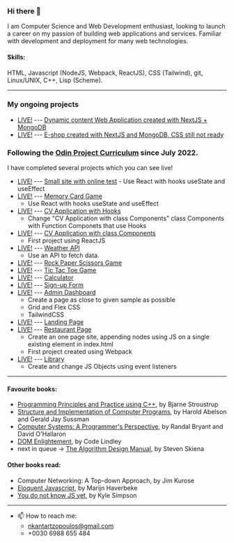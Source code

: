 ### Hi there 👋

I am Computer Science and Web Development enthusiast, looking to launch a career on my passion of building web applications and services. Familiar with development and deployment for many web technologies.

#### Skills:
HTML, Javascript (NodeJS, Webpack, ReactJS), CSS (Tailwind), git, Linux/UNIX, C++, Lisp (Scheme).


---
### My ongoing projects

- [LIVE!](https://med-next.vercel.app/admin/manage-assets) --- [Dynamic content Web Application created with NextJS + MongoDB](https://github.com/NikolaosKantartzopoulos/med-next)
- [LIVE!](https://vercel.com/nikolaoskantartzopoulos/bee-shop) --- [E-shop created with NextJS and MongoDB, CSS still not ready](https://bee-shop-azure.vercel.app/shop)

### Following the [Odin Project Curriculum](https://www.theodinproject.com) since July 2022.
I have completed several projects which you can see live!

   - [LIVE!](https://nikolaoskantartzopoulos.github.io/privateLessonsProject/) --- [Small site with online test](https://privatelessons-3387a.web.app/)
    - Use React with hooks useState and useEffect
  - [LIVE!](https://nikolaoskantartzopoulos.github.io/memoryCard/) --- [Memory Card Game](https://github.com/NikolaosKantartzopoulos/memoryCard)
    - Use React with hooks useState and useEffect
  - [LIVE!](https://nikolaoskantartzopoulos.github.io/cvWithHooksAndUseState) --- [CV Application with Hooks](https://github.com/NikolaosKantartzopoulos/cvWithHooksAndUseState) 
      - Change "CV Application with class Components" class Components with Function Componets that use Hooks
  - [LIVE!](https://nikolaoskantartzopoulos.github.io/simpleCVReactClassComponents) --- [CV Application with class Components](https://github.com/NikolaosKantartzopoulos/simpleCVReactClassComponents) 
    - First project using ReactJS
  - [LIVE!](https://nikolaoskantartzopoulos.github.io/weatherAPI/) --- [Weather API](https://github.com/NikolaosKantartzopoulos/weatherAPI/blob/main/README.md)
    - Use an API to fetch data.
  - [LIVE!](https://nikolaoskantartzopoulos.github.io/rockPapperScissors) --- [Rock Paper Scissors Game](https://github.com/NikolaosKantartzopoulos/rockPapperScissors) 
  - [LIVE!](https://nikolaoskantartzopoulos.github.io/ticTacToe) --- [Tic Tac Toe Game](https://github.com/NikolaosKantartzopoulos/ticTacToe)
  - [LIVE!](https://nikolaoskantartzopoulos.github.io/calculator) --- [Calculator](https://github.com/NikolaosKantartzopoulos/calculator) 
  - [LIVE!](https://nikolaoskantartzopoulos.github.io/signUpForm) --- [Sign-up Form](https://github.com/NikolaosKantartzopoulos/signUpForm) 
  - [LIVE!](https://nikolaoskantartzopoulos.github.io/adminDashboard) --- [Admin Dashboard](https://github.com/NikolaosKantartzopoulos/adminDashboard) 
    - Create a page as close to given sample as possible
    - Grid and Flex CSS
    - TailwindCSS
  - [LIVE!](https://nikolaoskantartzopoulos.github.io/landingPage) --- [Landing Page](https://github.com/NikolaosKantartzopoulos/landingPage) 
  - [LIVE!](https://nikolaoskantartzopoulos.github.io/restaurantPage) --- [Restaurant Page](https://github.com/NikolaosKantartzopoulos/restaurantPage) 
      - Create an one page site, appending nodes using JS on a single existing element in index.html
      - First project created using Webpack
  - [LIVE!](https://nikolaoskantartzopoulos.github.io/library) --- [Library](https://github.com/NikolaosKantartzopoulos/library) 
    - Create and change JS Objects using event listeners

---


#### Favourite books:
- [Programming Principles and Practice using C++](https://github.com/NikolaosKantartzopoulos/Programming-Principles-and-Practice-Using-Cpp), by Bjarne Stroustrup
- [Structure and Implementation of Computer Programs](https://github.com/NikolaosKantartzopoulos/Structure-and-Interpretation-of-Computer-Programs), by Harold Abelson and Gerald Jay Sussman
- [Computer Systems: A Programmer's Perspective](https://www.amazon.com/Computer-Systems-Programmers-Perspective-3rd/dp/013409266X), by Randal Bryant and David O'Hallaron
- [DOM Enlightement](http://domenlightenment.com/), by Code Lindley
- next in queue -> [The Algorithm Design Manual](https://www.algorist.com/), by Steven Skiena

#### Other books read:
- Computer Networking: A Top-down Approach, by Jim Kurose
- [Eloquent Javascript](https://eloquentjavascript.net/), by Marijn Haverbeke
- [You do not know JS yet](https://github.com/getify/You-Dont-Know-JS), by Kyle Simpson

---
- 📫 How to reach me:
  - nkantartzopoulos@gmail.com
  - +0030 6988 655 484
